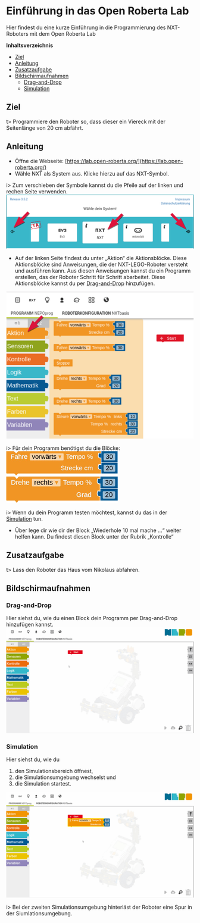# Einführung in das Open Roberta Lab
Hier findest du eine kurze Einführung in die Programmierung des NXT-Roboters mit dem Open Roberta Lab

**Inhaltsverzeichnis**
<!-- vscode-markdown-toc -->
* [Ziel](#Ziel)
* [Anleitung](#Anleitung)
* [Zusatzaufgabe](#Zusatzaufgabe)
* [Bildschirmaufnahmen](#Bildschirmaufnahmen)
	* [Drag-and-Drop](#Drag-and-Drop)
	* [Simulation](#Simulation)

<!-- vscode-markdown-toc-config
	numbering=false
	autoSave=true
	/vscode-markdown-toc-config -->
<!-- /vscode-markdown-toc -->

## <a name='Ziel'></a>Ziel
t> Programmiere den Roboter so, dass dieser ein Viereck mit der Seitenlänge von 20 cm abfährt.

## <a name='Anleitung'></a>Anleitung
* Öffne die Webseite: [https://lab.open-roberta.org/](https://lab.open-roberta.org/)
* Wähle NXT als System aus. Klicke hierzu auf das NXT-Symbol.

i> Zum verschieben der Symbole kannst du die Pfeile auf der linken und rechen Seite verwenden.
![System-Auswahl-Fenster mit dem Text "Wähle dein System" - Zur auswahl stehen EV3, NXT oder micro:bit ... - mit Pfeilen auf der linken und rechten Seite des Bildes.](img/waehle_dein_system.png)

* Auf der linken Seite findest du unter „Aktion“ die Aktionsblöcke.
Diese Aktionsblöcke sind Anweisungen, die der NXT-LEGO-Roboter versteht
und ausführen kann. Aus diesen Anweisungen kannst du ein Programm
erstellen, das der Roboter Schritt für Schritt abarbeitet.
Diese Aktionsblöcke kannst du per [Drag-and-Drop](#Drag-and-Drop) hinzufügen.

![Aktionsbereich auf der linken Seite des Open Roberta Labs mit den Aktions-Blöcken.](img/aktion.png)

i> Für dein Programm benötigst du die Blöcke: <br>
<img alt="Programm-Block 'Fahre vorwärts Tempo % ___ Strecke cm ___'" style="text-align:left" width="300" src="img/Block_fahre_vorwaerts_tempo_in_prozent_strecke_in_cm.png"> 
<img alt="Programm-Block 'Drehe rechts Tempo % ___ Grad ___'" style="text-align:left" width="300" src="img/Block_drehe_rechts_tempo_in_prozent_winkel_in_grad.png">

i> Wenn du dein Programm testen möchtest, kannst du das in der [Simulation](#Simulation) tun.

* Über lege dir wie dir der Block „Wiederhole 10 mal mache …“ weiter helfen
kann. Du findest diesen Block unter der Rubrik „Kontrolle“

## <a name='Zusatzaufgabe'></a>Zusatzaufgabe
t> Lass den Roboter das Haus vom Nikolaus abfahren.


## <a name='Bildschirmaufnahmen'></a>Bildschirmaufnahmen

### <a name='Drag-and-Drop'></a>Drag-and-Drop
Hier siehst du, wie du einen Block dein Programm per Drag-and-Drop hinzufügen kannst.
![Drag and Drop Animation](img/drag_and_drop_aktion_block.gif)

### <a name='Simulation'></a>Simulation
Hier siehst du, wie du
1. den Simulationsbereich öffnest,
2. die Simulationsumgebung wechselst und
3. die Simulation startest.

![Simulations Anmimation](img/simulation.gif)

i> Bei der zweiten Simulationsumgebung hinterläst der Roboter eine Spur in der Siumlationsumgebung.
